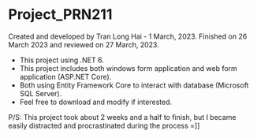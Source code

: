 # Project_PRN211

Created and developed by Tran Long Hai - 1 March, 2023.
Finished on 26 March 2023 and reviewed on 27 March, 2023.

- This project using .NET 6.
- This project includes both windows form application and web form application (ASP.NET Core).
- Both using Entity Framework Core to interact with database (Microsoft SQL Server).
- Feel free to download and modify if interested.

P/S: This project took about 2 weeks and a half to finish, but I became easily distracted and procrastinated during the process =]]
